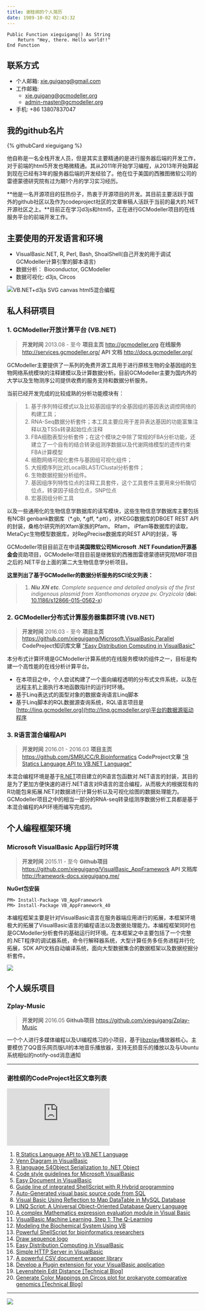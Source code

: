```yaml
---
title: 谢桂纲的个人简历
date: 1989-10-02 02:43:32
---
```


```vbnet
Public Function xieguigang() As String
    Return "Hey, there. Hello world!!"
End Function
```

## 联系方式
+ 个人邮箱:  [xie.guigang@gmail.com](mailto://xie.guigang@gmail.com)
+ 工作邮箱:
   + [xie.guigang@gcmodeller.org](mailto://xie.guigang@gcmodeller.org)
   + [admin-master@gcmodeller.org](mailto://admin-master@gcmodeller.org)
+ 手机: +86 13807837047

## 我的github名片

{% githubCard xieguigang %}

他自称是一名全栈开发人员，但是其实主要精通的是进行服务器后端的开发工作，对于前端的html5开发也略微精通。其从2011年开始学习编程，从2013年开始算起到现在已经有3年的服务器后端的开发经验了。他在位于美国的西雅图微软公司的雷德蒙德研究院有过为期1个月的学习实习经历。

**他是一名开源项目的狂热份子，热衷于开源项目的开发。其目前主要活跃于国外的github社区以及作为codeproject社区的文章审稿人活跃于当前的最大的.NET开源社区之上。**目前正在学习d3js和html5，正在进行GCModeller项目的在线服务平台的前端开发工作。

## 主要使用的开发语言和环境
+ VisualBasic.NET, R, Perl, Bash, ShoalShell(自己开发的用于调试GCModeller计算引擎的脚本语言)
+ 数据分析： Bioconductor, GCModeller
+ 数据可视化: d3js, Circos

![VB.NET+d3js SVG canvas html5混合编程](https://raw.githubusercontent.com/xieguigang/xieguigang.github.io-hexo/master/images/create_svg.png)

## **私人科研项目**
### 1. GCModeller开放计算平台 (VB.NET)
> **开发时间**	2013.08 - 至今
> **项目主页**	http://gcmodeller.org
> **在线服务**	http://services.gcmodeller.org/
> **API 文档**  http://docs.gcmodeller.org/

GCModeller主要提供了一系列的免费开源工具用于进行原核生物的全基因组的生物网络系统模块的注释建模以及计算数据分析。目前GCModeller主要为国内外的大学以及生物测序公司提供收费的服务支持和数据分析服务。

当前已经开发完成的比较成熟的分析功能模块有：

> 1.	基于序列特征模式以及比较基因组学的全基因组的基因表达调控网络的构建工具；
> 2.	RNA-Seq数据分析套件；本工具主要应用于差异表达基因的功能富集注释以及TSSs转录起始位点注释
> 3.	FBA细胞表型分析套件；在这个模块之中除了常规的FBA分析功能，还建立了一个自有的结合转录组测序数据以及代谢网络模型的遗传约束FBA计算模型
> 4.	细胞网络可视化套件与基因组可视化组件；
> 5.	大规模序列比对LocalBLAST/Clustal分析套件；
> 6.	生物数据挖掘分析组件。
> 7.    基因组序列特性位点的注释工具套件，这个工具套件主要用来分析酶切位点，转录因子结合位点，SNP位点
> 8.    宏基因组分析工具

以及一些通用化的生物信息学数据库的读写模块，这些生物信息学数据库主要包括有NCBI genbank数据库（\*.gb, \*.gff, \*.ptt），对KEGG数据库的DBGET REST API的封装，桑格尔研究所的Xfam家族的Pfam， Rfam， iPfam等数据库的读取，MetaCyc生物模型数据库，对RegPrecise数据库的REST API的封装，等

GCModeller项目目前正在申请**美国微软公司Microsoft .NET Foundation开源基金会**资助项目，GCModeller项目目前是继微软的西雅图雷德蒙德研究院MBF项目之后的.NET平台上面的第二大生物信息学分析项目。


**这里列出了基于GCModeller的数据分析服务的SCI论文列表：**
>1. *__Niu XN etc__. Complete sequence and detailed analysis of the first indigenous plasmid from Xanthomonas oryzae pv. Oryzicola* (**doi:** [10.1186/s12866-015-0562-x](http://bmcmicrobiol.biomedcentral.com/articles/10.1186/s12866-015-0562-x))

### 2. GCModeller分布式计算服务器集群环境 (VB.NET)
> **开发时间**	2016.03 - 至今
> **项目主页**  https://github.com/xieguigang/Microsoft.VisualBasic.Parallel
> **CodeProject知识库文章** ["Easy Distribution Computing in VisualBasic"](http://www.codeproject.com/Articles/1076209/Easy-Distribution-Computing-in-VisualBasic)

本分布式计算环境是GCModeller计算系统的在线服务模块的组件之一，目标是构建一个高性能的在线分析计算平台。
+ 在本项目之中，个人尝试构建了一个面向编程透明的分布式文件系统，以及在远程主机上面执行本地函数指针的运行时环境。
+ 基于Linq表达式的面型对象的数据查询语言Linq脚本
+ 基于Linq脚本的RQL数据源查询系统，RQL语言项目是[http://linq.gcmodeller.org](http://linq.gcmodeller.org)平台的数据源驱动程序


### 3. R语言混合编程API
> **开发时间**   2016.01 - 2016.03
> **项目主页**   https://github.com/SMRUCC/R.Bioinformatics
> **CodeProject文章**   ["R Statics Language API to VB.NET Language"](http://www.codeproject.com/Articles/1083875/R-Statics-Language-API-to-VB-NET-Language)

本混合编程环境是基于[R.NET](https://rdotnet.codeplex.com/)项目建立的R语言包函数对.NET语言的封装，其目的是为了更加方便快速的进行.NET语言对R语言的混合编程，从而极大的根据现有的R功能包来拓展.NET对数据进行计算分析以及可视化绘图的数据处理能力。GCModeller项目之中的相当一部分的RNA-seq转录组测序数据分析工具都是基于本混合编程的API环境而编写完成的。

## 个人编程框架环境
### Microsoft VisualBasic App运行时环境
> **开发时间**   2015.11 - 至今
> **Github项目**  https://github.com/xieguigang/VisualBasic_AppFramework
> **API 文档库**  http://framework-docs.xieguigang.me/

**NuGet包安装**
```
PM> Install-Package VB_AppFramework
PM> Install-Package VB_AppFramework_40
```

本编程框架主要是针对VisualBasic语言在服务器端应用进行的拓展，本框架环境极大的拓展了VisualBasic语言的编程语法以及数据处理能力。本编程框架同时也是GCModeller分析套件的基础运行时环境。在本框架之中主要包括了一个完整的.NET程序的调试器系统，命令行解释器系统，大型计算任务多任务进程并行化拓展，SDK API文档自动编译系统，面向大型数据集合的数据框架以及数据挖掘分析套件。

![](https://raw.githubusercontent.com/xieguigang/xieguigang.github.io-hexo/master/images/m.gif)

## 个人娱乐项目
### Zplay-Music
> **开发时间**   2016.05
> **Github项目**   https://github.com/xieguigang/Zplay-Music

一个个人进行多媒体编程以及UI编程练习的小项目，基于[libzplay](http://libzplay.sourceforge.net/)播放器核心。主要模仿了QQ音乐网页版UI的本地音乐播放器，支持无损音乐的播放以及与Ubuntu系统相似的notify-osd消息通知

--------------------------------------------------
### **谢桂纲的CodeProject社区文章列表**

<iframe src="http://www.codeproject.com/members/flair/10137048?show=RepDesignation,MemberTypes,ArticleCount,MessageCount,AvgArtRating,Reputation" height="150" width="270" scrolling="no" frameborder="no"></iframe>

1. [R Statics Language API to VB.NET Language](http://www.codeproject.com/Articles/1083875/R-Statics-Language-API-to-VB-NET-Language)
2. [Venn Diagram in VisualBasic](http://www.codeproject.com/Articles/1090178/Venn-Diagram-in-VisualBasic)
3. [R language S4Object Serialization to .NET Object](http://www.codeproject.com/Articles/890099/R-language-S-Object-Serialization-to-NET-Object)
4. [Code style guidelines for Microsoft VisualBasic](http://www.codeproject.com/Articles/1101608/Code-style-guidelines-for-Microsoft-VisualBasic)
5. [Easy Document in VisualBasic](http://www.codeproject.com/Articles/1099296/Easy-Document-in-VisualBasic)
6. [Guide line of integrated ShellScript with R Hybrid programming](http://www.codeproject.com/Articles/832975/Guide-line-of-integrated-ShellScript-with-R-Hybrid)
7. [Auto-Generated visual basic source code from SQL](http://www.codeproject.com/Articles/989264/Auto-Generated-visual-basic-source-code-from-SQL)
8. [Visual Basic Using Reflection to Map DataTable in MySQL Database](http://www.codeproject.com/Articles/638976/Visual-Basic-Using-Reflection-to-Map-DataTable-in)
9. [LINQ Script: A Universal Object-Oriented Database Query Language](http://www.codeproject.com/Articles/721827/LINQ-Script-A-Universal-Object-Oriented-Database-Q)
10. [A complex Mathematics expression evaluation module in Visual Basic](http://www.codeproject.com/Articles/646391/A-complex-Mathematics-expression-evaluation-module)
11. [VisualBasic Machine Learning, Step 1: The Q-Learning](http://www.codeproject.com/Articles/1088282/VisualBasic-Machine-Learning-Step-The-Q-Learning)
12. [Modeling the Biochemical System Using VB](http://www.codeproject.com/Articles/664153/Modeling-the-Biochemical-System-Using-VB)
13. [Powerful ShellScript for bioinformatics researchers](http://www.codeproject.com/Articles/820854/Powerful-ShellScript-for-bioinformatics-researcher)
14. [Draw sequence logo](http://www.codeproject.com/Articles/1095279/Draw-sequence-logo)
15. [Easy Distribution Computing in VisualBasic](http://www.codeproject.com/Articles/1076209/Easy-Distribution-Computing-in-VisualBasic)
16. [Simple HTTP Server in VisualBasic](http://www.codeproject.com/Articles/1068466/Simple-HTTP-Server-in-VisualBasic)
17. [A powerful CSV document wrapper library](http://www.codeproject.com/Articles/788006/A-powerful-CSV-document-wrapper-library)
18. [Develop a Plugin extension for your VisualBasic application](http://www.codeproject.com/Articles/703590/Develop-a-Plugin-extension-for-your-VisualBasic-ap)
19. [Levenshtein Edit Distance [Technical Blog]](http://www.codeproject.com/Articles/1055849/Levenshtein-Edit-Distance)
20. [Generate Color Mappings on Circos plot for prokaryote comparative genomics [Technical Blog]](http://www.codeproject.com/Articles/1055851/Generate-Color-Mappings-on-Circos-plot-for-prokary)

------------------------------------------------------------------------------------------------------------------------------------------------------
![](https://raw.githubusercontent.com/xieguigang/xieguigang.github.io-hexo/master/images/my/CIMG0452.JPG)